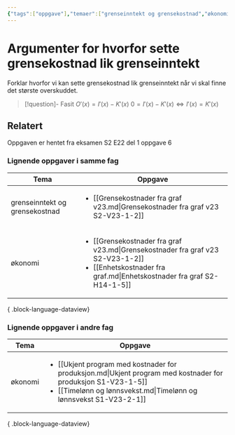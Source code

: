 ```yaml
---
{"tags":["oppgave"],"temaer":["grenseinntekt og grensekostnad","økonomi"],"alias":[null],"del":1,"oppgave":6,"fag":"s2","eksamen":"e22","dg-publish":true,"title":"Argumenter for hvorfor sette grensekostnad lik grenseinntekt","date":"2023-06-06","modified":"2023-06-06","todo":["løsningsforslag"],"permalink":"/argumenter-for-hvorfor-sette-grensekostnad-lik-grenseinntekt/","dgPassFrontmatter":true}
---
```



# Argumenter for hvorfor sette grensekostnad lik grenseinntekt
Forklar hvorfor vi kan sette grensekostnad lik grenseinntekt når vi skal finne det største overskuddet.

>[!question]- Fasit
>$O'(x)=I'(x)-K'(x)$ 
>$0=I'(x)-K'(x)\iff I'(x)=K'(x)$

## Relatert
<p><span>Oppgaven er hentet fra eksamen S2 E22 del 1 oppgave 6</span></p>

### Lignende oppgaver i samme fag
| Tema                           | Oppgave                                                                                                                                                                       |
| ------------------------------ | ----------------------------------------------------------------------------------------------------------------------------------------------------------------------------- |
| grenseinntekt og grensekostnad | <ul><li>[[Grensekostnader fra graf v23.md\\|Grensekostnader fra graf v23 S2-V23-1-2]]</li></ul>                                                                               |
| økonomi                        | <ul><li>[[Grensekostnader fra graf v23.md\\|Grensekostnader fra graf v23 S2-V23-1-2]]</li><li>[[Enhetskostnader fra graf.md\\|Enhetskostnader fra graf S2-H14-1-5]]</li></ul> |

{ .block-language-dataview}

### Lignende oppgaver i andre fag
| Tema    | Oppgave                                                                                                                                                                                                 |
| ------- | ------------------------------------------------------------------------------------------------------------------------------------------------------------------------------------------------------- |
| økonomi | <ul><li>[[Ukjent program med kostnader for produksjon.md\\|Ukjent program med kostnader for produksjon S1-V23-1-5]]</li><li>[[Timelønn og lønnsvekst.md\\|Timelønn og lønnsvekst S1-V23-2-1]]</li></ul> |

{ .block-language-dataview}
